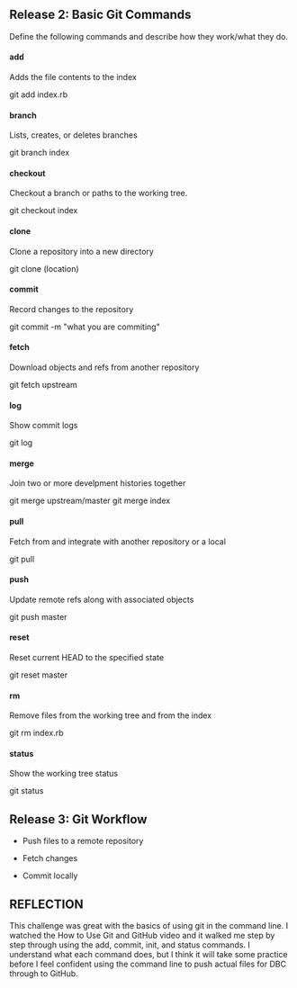 ## Release 2: Basic Git Commands
Define the following commands and describe how they work/what they do.  


#### add
Adds the file contents to the index

git add index.rb

#### branch
Lists, creates, or deletes branches

git branch index

#### checkout
Checkout a branch or paths to the working tree.

git checkout index

#### clone
Clone a repository into a new directory

git clone (location)

#### commit
Record changes to the repository

git commit -m "what you are commiting"

#### fetch
Download objects and refs from another repository

git fetch upstream

#### log
Show commit logs

git log

#### merge
Join two or more develpment histories together

git merge upstream/master git merge index

#### pull
Fetch from and integrate with another repository or a local

git pull

#### push
Update remote refs along with associated objects

git push master

#### reset
Reset current HEAD to the specified state

git reset master

#### rm
Remove files from the working tree and from the index

git rm index.rb

#### status
Show the working tree status

git status



## Release 3: Git Workflow

- Push files to a remote repository

- Fetch changes

- Commit locally


## REFLECTION
This challenge was great with the basics of using git in the command line. I watched the How to Use Git and GitHub video and it walked me step by step through using the add, commit, init, and status commands. I understand what each command does, but I think it will take some practice before I feel confident using the command line to push actual files for DBC through to GitHub. 
